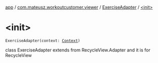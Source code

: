 [app](../../index.md) / [com.mateusz.workoutcustomer.viewer](../index.md) / [ExerciseAdapter](index.md) / [&lt;init&gt;](./-init-.md)

# &lt;init&gt;

`ExerciseAdapter(context: `[`Context`](https://developer.android.com/reference/android/content/Context.html)`)`

class ExerciseAdapter extends from RecycleView.Adapter and it is for RecycleView

